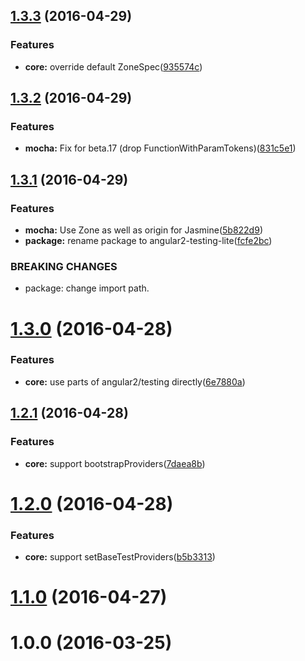 <a name="1.3.3"></a>
## [1.3.3](https://github.com/laco0416/angular2-testing-lite/compare/v1.3.2...v1.3.3) (2016-04-29)


### Features

* **core:** override default ZoneSpec([935574c](https://github.com/laco0416/angular2-testing-lite/commit/935574c))



<a name="1.3.2"></a>
## [1.3.2](https://github.com/laco0416/angular2-testing-lite/compare/v1.3.1...v1.3.2) (2016-04-29)


### Features

* **mocha:** Fix for beta.17 (drop FunctionWithParamTokens)([831c5e1](https://github.com/laco0416/angular2-testing-lite/commit/831c5e1))



<a name="1.3.1"></a>
## [1.3.1](https://github.com/laco0416/angular2-testing-lite/compare/v1.3.0...v1.3.1) (2016-04-29)


### Features

* **mocha:** Use Zone as well as origin for Jasmine([5b822d9](https://github.com/laco0416/angular2-testing-lite/commit/5b822d9))
* **package:** rename package to angular2-testing-lite([fcfe2bc](https://github.com/laco0416/angular2-testing-lite/commit/fcfe2bc))


### BREAKING CHANGES

* package: change import path.



<a name="1.3.0"></a>
# [1.3.0](https://github.com/laco0416/angular2-testing-lite/compare/v1.2.1...v1.3.0) (2016-04-28)


### Features

* **core:** use parts of angular2/testing directly([6e7880a](https://github.com/laco0416/angular2-testing-lite/commit/6e7880a))



<a name="1.2.1"></a>
## [1.2.1](https://github.com/laco0416/angular2-testing-lite/compare/v1.2.0...v1.2.1) (2016-04-28)


### Features

* **core:** support bootstrapProviders([7daea8b](https://github.com/laco0416/angular2-testing-lite/commit/7daea8b))



<a name="1.2.0"></a>
# [1.2.0](https://github.com/laco0416/angular2-testing-lite/compare/v1.1.0...v1.2.0) (2016-04-28)


### Features

* **core:** support setBaseTestProviders([b5b3313](https://github.com/laco0416/angular2-testing-lite/commit/b5b3313))



<a name="1.1.0"></a>
# [1.1.0](https://github.com/laco0416/angular2-testing-lite/compare/v1.0.0...v1.1.0) (2016-04-27)



<a name="1.0.0"></a>
# 1.0.0 (2016-03-25)



